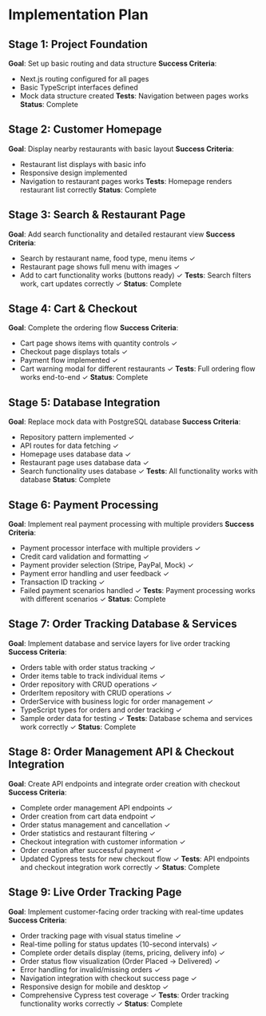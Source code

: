 # Implementation Plan

## Stage 1: Project Foundation
**Goal**: Set up basic routing and data structure
**Success Criteria**: 
- Next.js routing configured for all pages
- Basic TypeScript interfaces defined
- Mock data structure created
**Tests**: Navigation between pages works
**Status**: Complete

## Stage 2: Customer Homepage  
**Goal**: Display nearby restaurants with basic layout
**Success Criteria**:
- Restaurant list displays with basic info
- Responsive design implemented
- Navigation to restaurant pages works
**Tests**: Homepage renders restaurant list correctly
**Status**: Complete

## Stage 3: Search & Restaurant Page
**Goal**: Add search functionality and detailed restaurant view
**Success Criteria**:
- Search by restaurant name, food type, menu items ✓
- Restaurant page shows full menu with images ✓
- Add to cart functionality works (buttons ready) ✓
**Tests**: Search filters work, cart updates correctly ✓
**Status**: Complete

## Stage 4: Cart & Checkout
**Goal**: Complete the ordering flow
**Success Criteria**:
- Cart page shows items with quantity controls ✓
- Checkout page displays totals ✓
- Payment flow implemented ✓
- Cart warning modal for different restaurants ✓
**Tests**: Full ordering flow works end-to-end ✓
**Status**: Complete

## Stage 5: Database Integration
**Goal**: Replace mock data with PostgreSQL database
**Success Criteria**:
- Repository pattern implemented ✓
- API routes for data fetching ✓
- Homepage uses database data ✓
- Restaurant page uses database data ✓
- Search functionality uses database ✓
**Tests**: All functionality works with database
**Status**: Complete

## Stage 6: Payment Processing
**Goal**: Implement real payment processing with multiple providers
**Success Criteria**:
- Payment processor interface with multiple providers ✓
- Credit card validation and formatting ✓
- Payment provider selection (Stripe, PayPal, Mock) ✓
- Payment error handling and user feedback ✓
- Transaction ID tracking ✓
- Failed payment scenarios handled ✓
**Tests**: Payment processing works with different scenarios ✓
**Status**: Complete

## Stage 7: Order Tracking Database & Services
**Goal**: Implement database and service layers for live order tracking
**Success Criteria**:
- Orders table with order status tracking ✓
- Order items table to track individual items ✓
- Order repository with CRUD operations ✓
- OrderItem repository with CRUD operations ✓
- OrderService with business logic for order management ✓
- TypeScript types for orders and order tracking ✓
- Sample order data for testing ✓
**Tests**: Database schema and services work correctly ✓
**Status**: Complete

## Stage 8: Order Management API & Checkout Integration  
**Goal**: Create API endpoints and integrate order creation with checkout
**Success Criteria**:
- Complete order management API endpoints ✓
- Order creation from cart data endpoint ✓
- Order status management and cancellation ✓
- Order statistics and restaurant filtering ✓
- Checkout integration with customer information ✓
- Order creation after successful payment ✓
- Updated Cypress tests for new checkout flow ✓
**Tests**: API endpoints and checkout integration work correctly ✓
**Status**: Complete

## Stage 9: Live Order Tracking Page
**Goal**: Implement customer-facing order tracking with real-time updates
**Success Criteria**:
- Order tracking page with visual status timeline ✓
- Real-time polling for status updates (10-second intervals) ✓
- Complete order details display (items, pricing, delivery info) ✓
- Order status flow visualization (Order Placed → Delivered) ✓
- Error handling for invalid/missing orders ✓
- Navigation integration with checkout success page ✓
- Responsive design for mobile and desktop ✓
- Comprehensive Cypress test coverage ✓
**Tests**: Order tracking functionality works correctly ✓
**Status**: Complete